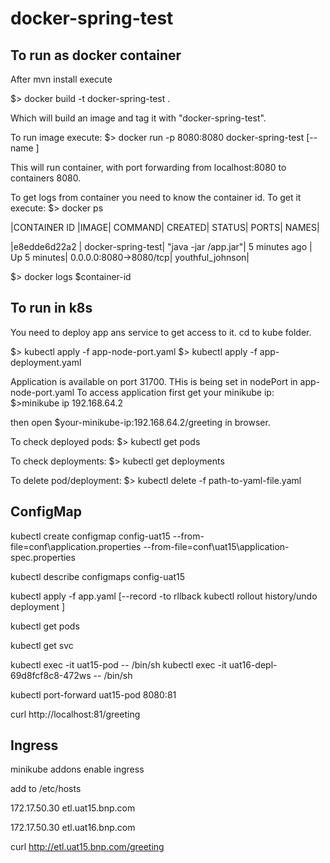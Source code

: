 # docker-spring-test

## To run as docker container

After mvn install execute

$> docker build -t docker-spring-test .

Which will build an image and tag it with "docker-spring-test".

To run image execute:
$> docker run -p 8080:8080 docker-spring-test [--name <container id>]

This will run container, with port forwarding from localhost:8080 to containers 8080.

To get logs from container you need to know the container id. To get it execute:
$> docker ps

|CONTAINER ID |IMAGE| COMMAND| CREATED| STATUS| PORTS| NAMES|

|e8edde6d22a2 | docker-spring-test| "java -jar /app.jar"| 5 minutes ago | Up 5 minutes| 0.0.0.0:8080->8080/tcp| youthful_johnson|

$> docker logs $container-id


## To run in k8s

You need to deploy app ans service to get access to it.
cd to kube folder.

$> kubectl apply -f app-node-port.yaml
$> kubectl apply -f app-deployment.yaml

Application is available on port 31700. THis is being set in nodePort in app-node-port.yaml
To access application first get your minikube ip:
 $>minikube ip
 192.168.64.2
 
 then open $your-minikube-ip:192.168.64.2/greeting in browser.
 
 To check deployed pods:
 $> kubectl get pods
 
 To check deployments:
 $> kubectl get deployments
 
 To delete pod/deployment:
 $> kubectl delete -f path-to-yaml-file.yaml

## ConfigMap
kubectl create configmap config-uat15 --from-file=conf\application.properties --from-file=conf\uat15\application-spec.properties

kubectl describe configmaps config-uat15

kubectl apply -f app.yaml [--record -to rllback kubectl rollout history/undo deployment <name>]

kubectl get pods

kubectl get svc

kubectl exec -it uat15-pod -- /bin/sh
kubectl exec -it uat16-depl-69d8fcf8c8-472ws -- /bin/sh

kubectl port-forward uat15-pod 8080:81

curl http://localhost:81/greeting

## Ingress
minikube addons enable ingress

add to /etc/hosts

172.17.50.30 etl.uat15.bnp.com

172.17.50.30 etl.uat16.bnp.com

curl http://etl.uat15.bnp.com/greeting